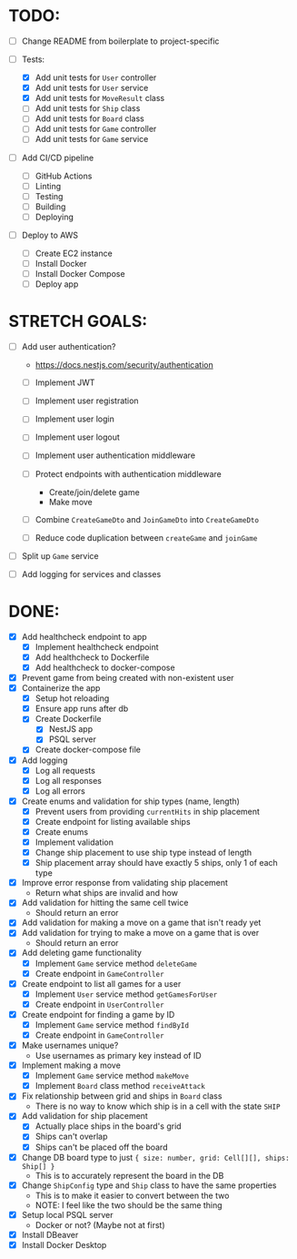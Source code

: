 # TODO:

- [ ] Change README from boilerplate to project-specific

- [ ] Tests:
  - [x] Add unit tests for `User` controller
  - [x] Add unit tests for `User` service
  - [x] Add unit tests for `MoveResult` class
  - [ ] Add unit tests for `Ship` class
  - [ ] Add unit tests for `Board` class
  - [ ] Add unit tests for `Game` controller
  - [ ] Add unit tests for `Game` service

- [ ] Add CI/CD pipeline
  - [ ] GitHub Actions
  - [ ] Linting
  - [ ] Testing
  - [ ] Building
  - [ ] Deploying

- [ ] Deploy to AWS
  - [ ] Create EC2 instance
  - [ ] Install Docker
  - [ ] Install Docker Compose
  - [ ] Deploy app

# STRETCH GOALS:

- [ ] Add user authentication?
  - https://docs.nestjs.com/security/authentication
  - [ ] Implement JWT
  - [ ] Implement user registration
  - [ ] Implement user login
  - [ ] Implement user logout
  - [ ] Implement user authentication middleware
  - [ ] Protect endpoints with authentication middleware
    - Create/join/delete game
    - Make move
  
  - [ ] Combine `CreateGameDto` and `JoinGameDto` into `CreateGameDto`

  - [ ] Reduce code duplication between `createGame` and `joinGame`

- [ ] Split up `Game` service

- [ ] Add logging for services and classes

# DONE:

- [x] Add healthcheck endpoint to app
  - [x] Implement healthcheck endpoint
  - [x] Add healthcheck to Dockerfile
  - [x] Add healthcheck to docker-compose
- [x] Prevent game from being created with non-existent user
- [x] Containerize the app
  - [x] Setup hot reloading
  - [x] Ensure app runs after db
  - [x] Create Dockerfile
    - [x] NestJS app
    - [x] PSQL server
  - [x] Create docker-compose file
- [x] Add logging
  - [x] Log all requests
  - [x] Log all responses
  - [x] Log all errors
- [x] Create enums and validation for ship types (name, length)
  - [x] Prevent users from providing `currentHits` in ship placement
  - [x] Create endpoint for listing available ships
  - [x] Create enums
  - [x] Implement validation
  - [x] Change ship placement to use ship type instead of length
  - [x] Ship placement array should have exactly 5 ships, only 1 of each type
- [x] Improve error response from validating ship placement
  - Return what ships are invalid and how
- [x] Add validation for hitting the same cell twice
  - Should return an error
- [x] Add validation for making a move on a game that isn't ready yet
- [x] Add validation for trying to make a move on a game that is over
  - Should return an error
- [x] Add deleting game functionality
  - [x] Implement `Game` service method `deleteGame`
  - [x] Create endpoint in `GameController`
- [x] Create endpoint to list all games for a user
  - [x] Implement `User` service method `getGamesForUser`
  - [x] Create endpoint in `UserController`
- [x] Create endpoint for finding a game by ID
  - [x] Implement `Game` service method `findById`
  - [x] Create endpoint in `GameController`
- [x] Make usernames unique?
  - Use usernames as primary key instead of ID
- [x] Implement making a move
  - [x] Implement `Game` service method `makeMove`
  - [x] Implement `Board` class method `receiveAttack`
- [x] Fix relationship between grid and ships in `Board` class
  - There is no way to know which ship is in a cell with the state `SHIP`
- [x] Add validation for ship placement
  - [x] Actually place ships in the board's grid
  - [x] Ships can't overlap
  - [x] Ships can't be placed off the board
- [x] Change DB board type to just `{ size: number, grid: Cell[][], ships: Ship[] }`
  - This is to accurately represent the board in the DB
- [x] Change `ShipConfig` type and `Ship` class to have the same properties
  - This is to make it easier to convert between the two
  - NOTE: I feel like the two should be the same thing
- [x] Setup local PSQL server
  - Docker or not? (Maybe not at first)
- [x] Install DBeaver
- [x] Install Docker Desktop
